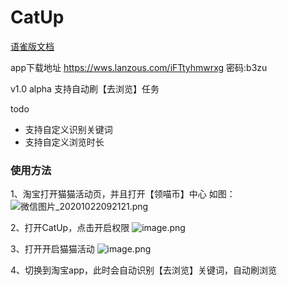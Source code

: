 # CatUp


[语雀版文档](https://www.yuque.com/docs/share/3d53aef3-1209-4b5a-beb5-aefccc32c14a)

app下载地址
https://wws.lanzous.com/iFTtyhmwrxg
密码:b3zu

v1.0 alpha
支持自动刷【去浏览】任务

todo
 - 支持自定义识别关键词
 - 支持自定义浏览时长

### 使用方法
1、淘宝打开猫猫活动页，并且打开【领喵币】中心
如图：
![微信图片_20201022092121.png](https://i.loli.net/2020/10/22/nTHASfQpUJKLdNF.png)

2、打开CatUp，点击开启权限
![image.png](https://i.loli.net/2020/10/22/eidFPljJmhUpc1E.png)

3、打开开启猫猫活动
![image.png](https://i.loli.net/2020/10/22/q9Nj5Mh4KnzGto7.png)

4、切换到淘宝app，此时会自动识别【去浏览】关键词，自动刷浏览


